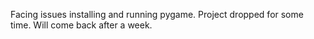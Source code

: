 Facing issues installing and running pygame. Project dropped for some time. Will come back after a week.

